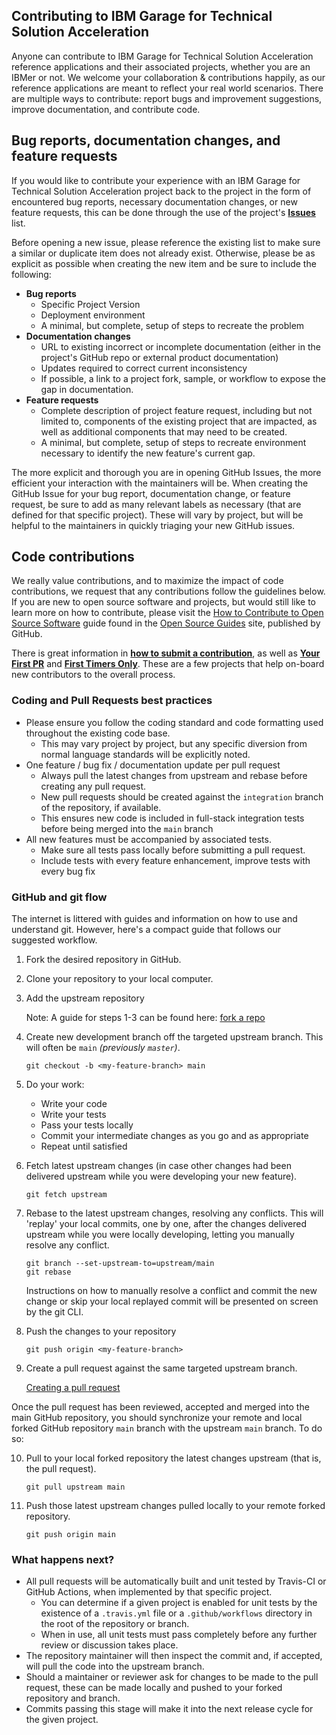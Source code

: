 ## Contributing to IBM Garage for Technical Solution Acceleration
Anyone can contribute to IBM Garage for Technical Solution Acceleration reference applications and their associated projects, whether you are an IBMer or not.
We welcome your collaboration & contributions happily, as our reference applications are meant to reflect your real world scenarios.
There are multiple ways to contribute: report bugs and improvement suggestions, improve documentation, and contribute code.

## Bug reports, documentation changes, and feature requests

If you would like to contribute your experience with an IBM Garage for Technical Solution Acceleration project back to the project in the form of encountered bug reports, necessary documentation changes, or new feature requests, this can be done through the use of the project's [**Issues**](#) list.  

Before opening a new issue, please reference the existing list to make sure a similar or duplicate item does not already exist.  Otherwise, please be as explicit as possible when creating the new item and be sure to include the following:

- **Bug reports**
  - Specific Project Version
  - Deployment environment
  - A minimal, but complete, setup of steps to recreate the problem
- **Documentation changes**
  - URL to existing incorrect or incomplete documentation (either in the project's GitHub repo or external product documentation)
  - Updates required to correct current inconsistency
  - If possible, a link to a project fork, sample, or workflow to expose the gap in documentation.
- **Feature requests**
  - Complete description of project feature request, including but not limited to, components of the existing project that are impacted, as well as additional components that may need to be created.
  - A minimal, but complete, setup of steps to recreate environment necessary to identify the new feature's current gap.

The more explicit and thorough you are in opening GitHub Issues, the more efficient your interaction with the maintainers will be.  When creating the GitHub Issue for your bug report, documentation change, or feature request, be sure to add as many relevant labels as necessary (that are defined for that specific project).  These will vary by project, but will be helpful to the maintainers in quickly triaging your new GitHub issues.

## Code contributions

We really value contributions, and to maximize the impact of code contributions, we request that any contributions follow the guidelines below. If you are new to open source software and projects, but would still like to learn more on how to contribute, please visit the [How to Contribute to Open Source Software](https://opensource.guide/how-to-contribute/#how-to-submit-a-contribution) guide found in the [Open Source Guides](https://opensource.guide/) site, published by GitHub.

There is great information in [**how to submit a contribution**](https://opensource.guide/how-to-contribute/#how-to-submit-a-contribution), as well as [**Your First PR**](http://yourfirstpr.github.io/) and [**First Timers Only**](https://www.firsttimersonly.com/).  These are a few projects that help on-board new contributors to the overall process.

### Coding and Pull Requests best practices
- Please ensure you follow the coding standard and code formatting used throughout the existing code base.
  - This may vary project by project, but any specific diversion from normal language standards will be explicitly noted.
- One feature / bug fix / documentation update per pull request
  - Always pull the latest changes from upstream and rebase before creating any pull request.  
  - New pull requests should be created against the `integration` branch of the repository, if available.
  - This ensures new code is included in full-stack integration tests before being merged into the `main` branch
- All new features must be accompanied by associated tests.
  - Make sure all tests pass locally before submitting a pull request.
  - Include tests with every feature enhancement, improve tests with every bug fix

### GitHub and git flow

The internet is littered with guides and information on how to use and understand git. However, here's a compact guide that follows our suggested workflow.

1. Fork the desired repository in GitHub.

2. Clone your repository to your local computer.

3. Add the upstream repository

    Note: A guide for steps 1-3 can be found here: [fork a repo](https://help.github.com/articles/fork-a-repo/)

4. Create new development branch off the targeted upstream branch.  This will often be `main` _(previously `master`)_.

    ```
    git checkout -b <my-feature-branch> main
    ```

5. Do your work:
   - Write your code
   - Write your tests
   - Pass your tests locally
   - Commit your intermediate changes as you go and as appropriate
   - Repeat until satisfied

6. Fetch latest upstream changes (in case other changes had been delivered upstream while you were developing your new feature).

    ```
    git fetch upstream
    ```
7. Rebase to the latest upstream changes, resolving any conflicts. This will 'replay' your local commits, one by one, after the changes delivered upstream while you were locally developing, letting you manually resolve any conflict.

    ```
    git branch --set-upstream-to=upstream/main
    git rebase
    ```
    Instructions on how to manually resolve a conflict and commit the new change or skip your local replayed commit will be presented on screen by the git CLI.

8. Push the changes to your repository

    ```
    git push origin <my-feature-branch>
    ```

9. Create a pull request against the same targeted upstream branch.

    [Creating a pull request](https://help.github.com/articles/creating-a-pull-request/)

Once the pull request has been reviewed, accepted and merged into the main GitHub repository, you should synchronize your remote and local forked GitHub repository `main` branch with the upstream `main` branch. To do so:

10. Pull to your local forked repository the latest changes upstream (that is, the pull request).

    ```
    git pull upstream main
    ```

11. Push those latest upstream changes pulled locally to your remote forked repository.

    ```
    git push origin main
    ```

### What happens next?
- All pull requests will be automatically built and unit tested by Travis-CI or GitHub Actions, when implemented by that specific project.
  - You can determine if a given project is enabled for unit tests by the existence of a `.travis.yml` file or a `.github/workflows` directory in the root of the repository or branch.
  - When in use, all unit tests must pass completely before any further review or discussion takes place.
- The repository maintainer will then inspect the commit and, if accepted, will pull the code into the upstream branch.
- Should a maintainer or reviewer ask for changes to be made to the pull request, these can be made locally and pushed to your forked repository and branch.
- Commits passing this stage will make it into the next release cycle for the given project.
